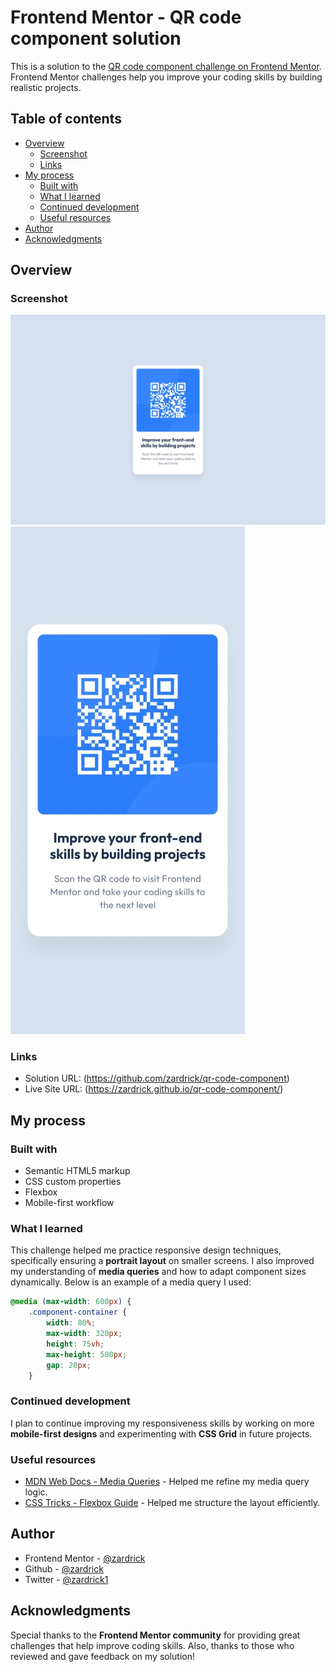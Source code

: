 # Frontend Mentor - QR code component solution

This is a solution to the [QR code component challenge on Frontend Mentor](https://www.frontendmentor.io/challenges/qr-code-component-iux_sIO_H). Frontend Mentor challenges help you improve your coding skills by building realistic projects.

## Table of contents

- [Overview](#overview)
  - [Screenshot](#screenshot)
  - [Links](#links)
- [My process](#my-process)
  - [Built with](#built-with)
  - [What I learned](#what-i-learned)
  - [Continued development](#continued-development)
  - [Useful resources](#useful-resources)
- [Author](#author)
- [Acknowledgments](#acknowledgments)

## Overview

### Screenshot

![Desktop View](./design/desktop-design.jpg)  
![Mobile View](./design/mobile-design.jpg)

### Links

- Solution URL: (https://github.com/zardrick/qr-code-component)
- Live Site URL: (https://zardrick.github.io/qr-code-component/)

## My process

### Built with

- Semantic HTML5 markup
- CSS custom properties
- Flexbox
- Mobile-first workflow

### What I learned

This challenge helped me practice responsive design techniques, specifically ensuring a **portrait layout** on smaller screens. I also improved my understanding of **media queries** and how to adapt component sizes dynamically. Below is an example of a media query I used:

```css
@media (max-width: 600px) {
    .component-container {
        width: 80%;
        max-width: 320px;
        height: 75vh;
        max-height: 500px;
        gap: 20px;
    }
```

### Continued development

I plan to continue improving my responsiveness skills by working on more **mobile-first designs** and experimenting with **CSS Grid** in future projects.

### Useful resources

- [MDN Web Docs - Media Queries](https://developer.mozilla.org/en-US/docs/Web/CSS/Media_Queries) - Helped me refine my media query logic.
- [CSS Tricks - Flexbox Guide](https://css-tricks.com/snippets/css/a-guide-to-flexbox/) - Helped me structure the layout efficiently.

## Author

- Frontend Mentor - [@zardrick](https://www.frontendmentor.io/profile/zardrick)
- Github - [@zardrick](https://github.com/zardrick)
- Twitter - [@zardrick1](https://x.com/zardrick1)

## Acknowledgments

Special thanks to the **Frontend Mentor community** for providing great challenges that help improve coding skills. Also, thanks to those who reviewed and gave feedback on my solution!

